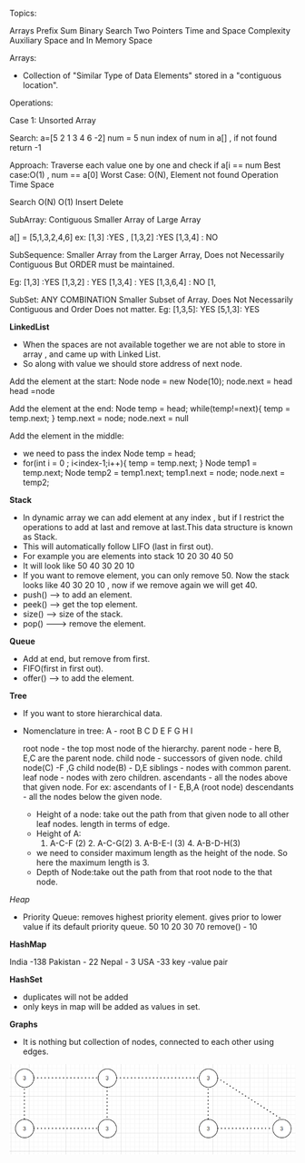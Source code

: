 Topics:

Arrays
Prefix Sum
Binary Search
Two Pointers
Time and Space Complexity
Auxiliary Space and In Memory Space

Arrays:
* Collection of "Similar Type of Data Elements" stored in a "contiguous location".

Operations:

Case 1: Unsorted Array

Search:
a=[5 2 1 3 4 6 -2]
num = 5
nun index of num in a[] , if not found return -1

Approach:
Traverse each value one by one and check if a[i
 == num
 Best case:O(1) , num == a[0]
 Worst Case: O(N), Element not found
Operation   Time   Space

Search       O(N)    O(1)
Insert
Delete


SubArray: Contiguous Smaller Array of Large Array

a[] = [5,1,3,2,4,6]
ex: [1,3] :YES , [1,3,2] :YES [1,3,4] : NO

SubSequence:
Smaller Array from the Larger Array, Does not Necessarily Contiguous But ORDER must be maintained.

Eg:
[1,3] :YES
[1,3,2] : YES
[1,3,4] : YES
[1,3,6,4] : NO
[1,

SubSet: ANY COMBINATION
Smaller Subset of Array. Does Not Necessarily Contiguous and Order Does not matter.
Eg:
[1,3,5]: YES
[5,1,3]: YES



**LinkedList**

* When the spaces are not available together we are not able to store in array , and came up with Linked List.
* So along with value we should store address of next node.


Add the element at the start:
  Node node = new Node(10);
  node.next = head
  head =node

Add the element at the end:
   Node temp = head;
   while(temp!=next){
   temp = temp.next; 
   }
   temp.next = node;
   node.next = null

Add the element in the middle:
* we need to pass the index
  Node temp = head;
* for(int i = 0 ; i<index-1;i++){
   temp = temp.next;
  }
  Node temp1 = temp.next;
  Node temp2 = temp1.next;
  temp1.next = node;
  node.next = temp2;


**Stack**

* In dynamic array we can add element at any index , but if I restrict the operations to add at last and remove at last.This data structure is known as Stack.
* This will automatically follow LIFO (last in first out).
* For example you are elements into stack 10 20 30 40 50
* It will look like 
        50
        40
        30
        20
        10 
* If you want to remove element, you can only remove 50. Now the stack looks like 40 30 20 10 , now if we remove again we will get 40.
* push() --> to add an element.
* peek() --> get the top element.
* size() --> size of the stack.
* pop() ---> remove the element.

**Queue**

* Add at end, but remove from first.
* FIFO(first in first out).
* offer() --> to add the element.

**Tree**

* If you want to store hierarchical data.
* Nomenclature in tree:
         A  - root 
    B         C 
  D   E     F    G
     H  I

   root node - the top most node of the hierarchy.
   parent node - here  B, E,C are the parent node.
   child node - successors of given node.
   child node(C) -F ,G
   child node(B) - D,E
   siblings - nodes with common parent.
   leaf node - nodes with zero children.
   ascendants - all the nodes above that given node.
   For ex: ascendants of I - E,B,A (root node)
   descendants - all the nodes below the given node.

   * Height of a node: take out the path from that given node to all other leaf nodes. length in terms of edge.
   * Height of A:  
     1. A-C-F (2) 2. A-C-G(2)   3. A-B-E-I (3) 4. A-B-D-H(3)
   * we need to consider maximum length as the height of the node. So here the maximum length is 3.
   * Depth of Node:take out the path from that root node to the that node.

*Heap*
* Priority Queue: removes highest priority element. gives prior to lower value if its default priority queue.
    50 10 20 30 70 remove() - 10


**HashMap**

India -138
Pakistan - 22
Nepal - 3
USA -33
key -value pair

**HashSet**
* duplicates will not be added 
* only keys in map will be added as values in set.

**Graphs**
* It is nothing but collection of nodes, connected to each other using edges.
 
![graphs.PNG](graphs.PNG)